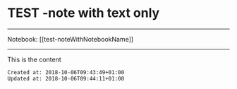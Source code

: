 # TEST -note with text only

---
Notebook: [[test-noteWithNotebookName]]

---

This is the content

    Created at: 2018-10-06T09:43:49+01:00
    Updated at: 2018-10-06T09:44:11+01:00


